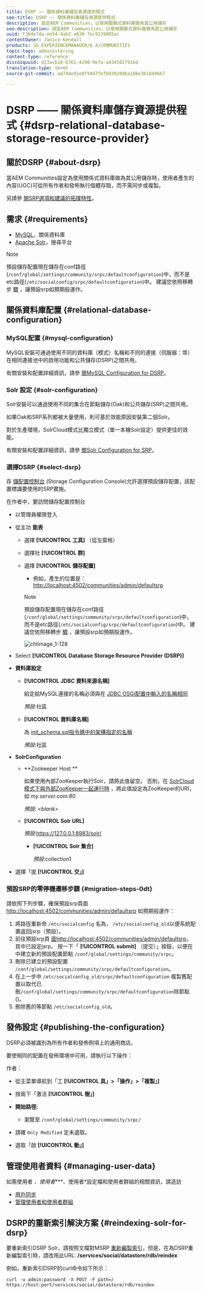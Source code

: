 ```yaml
---
title: DSRP —— 關係資料庫儲存資源提供程式
seo-title: DSRP —— 關係資料庫儲存資源提供程式
description: 設定AEM Communities，以使用關聯式資料庫做為其公用儲存
seo-description: 設定AEM Communities，以使用關聯式資料庫做為其公用儲存
uuid: f364e7da-ee54-4ab2-a630-7ec9239005ac
contentOwner: Janice Kendall
products: SG_EXPERIENCEMANAGER/6.4/COMMUNITIES
topic-tags: administering
content-type: reference
discoiquuid: d23acb18-6761-4290-9e7a-a434582791bd
translation-type: tm+mt
source-git-commit: ad744e91e8f94d7fefb939209ba186e3b18496b7

---
```



# DSRP —— 關係資料庫儲存資源提供程式 {#dsrp-relational-database-storage-resource-provider}

## 關於DSRP {#about-dsrp}

當AEM Communities設定為使用關係式資料庫做為其公用儲存時，使用者產生的內容(UGC)可從所有作者和發佈執行個體存取，而不需同步或複製。

另請參 [閱SRP選項和建議的](working-with-srp.md#characteristics-of-srp-options)[拓撲特性](topologies.md)。

## 需求 {#requirements}

* [MySQL](#mysql-configuration)，關係資料庫
* [Apache Solr](#solr-configuration)，搜尋平台

>[!NOTE]
>
>預設儲存配置現在儲存在conf路徑(`/conf/global/settings/community/srpc/defaultconfiguration`)中，而不是etc路徑(`/etc/socialconfig/srpc/defaultconfiguration`)中。 建議您依照移轉步 [驟](#migration-steps-0dt) ，讓預設srp如預期般運作。


## 關係資料庫配置 {#relational-database-configuration}

### MySQL配置 {#mysql-configuration}

MySQL安裝可通過使用不同的資料庫（模式）名稱和不同的連接（伺服器：埠）在相同連接池中的啟用功能和公共儲存(DSRP)之間共用。

有關安裝和配置詳細資訊，請參 [閱MySQL Configuration for DSRP](dsrp-mysql.md)。

### Solr 設定 {#solr-configuration}

Solr安裝可以通過使用不同的集合在節點儲存(Oak)和公共儲存(SRP)之間共用。

如果Oak和SRP系列都被大量使用，則可基於效能原因安裝第二個Solr。

對於生產環境，SolrCloud模式比獨立模式（單一本機Solr設定）提供更佳的效能。

有關安裝和配置詳細資訊，請參 [閱Solr Configuration for SRP](solr.md)。

### 選擇DSRP {#select-dsrp}

存 [儲配置控制台](srp-config.md) (Storage Configuration Console)允許選擇預設儲存配置，該配置標識要使用的SRP實施。

在作者中，要訪問儲存配置控制台

* 以管理員權限登入
* 從主功 **能表**

   * 選擇 **[!UICONTROL 工具]** （從左窗格）
   * 選擇社 **[!UICONTROL 群]**
   * 選擇 **[!UICONTROL 儲存配置]**

      * 例如，產生的位置是： [http://localhost:4502/communities/admin/defaultsrp](http://localhost:4502/communities/admin/defaultsrp)
      >[!NOTE]
      >
      >預設儲存配置現在儲存在conf路徑(`/conf/global/settings/community/srpc/defaultconfiguration`)中，而不是etc路徑(`/etc/socialconfig/srpc/defaultconfiguration`)中。 建議您依照移轉步 [驟](#migration-steps-0dt) ，讓預設srp如預期般運作。

      ![chlimage_1-128](assets/chlimage_1-128.png)

* Select **[!UICONTROL Database Storage Resource Provider (DSRP)]**
* **資料庫設定**

   * **[!UICONTROL JDBC 資料來源名稱]**

      給定給MySQL連接的名稱必須與在 [JDBC OSGi配置中輸入的名稱相同](dsrp-mysql.md#configurejdbcconnections)

      *預設*:社區

   * **[!UICONTROL 資料庫名稱]**

      為 [init_schema.sql指令碼中的架構指定的名稱](dsrp-mysql.md#obtain-the-sql-script)

      *預設*:社區

* **SolrConfiguration**

   * **[](https://cwiki.apache.org/confluence/display/solr/Using+ZooKeeper+to+Manage+Configuration+Files)Zookeeper Host **

      如果使用內部ZooKeeper執行Solr，請將此值留空。 否則，在 [SolrCloud模式下與外部ZooKeeper一起運行時](solr.md#solrcloud-mode) ，將此值設定為ZooKeeper的URI，如 *my.server.com:80*

      *預設*: *&lt;blank>*

   * **[!UICONTROL Solr URL]**

      *預設*:https://127.0.0.1:8983/solr/

      * **[!UICONTROL Solr 集合]**

         *預設*:collection1

* 選擇「提 **[!UICONTROL 交」]**

### 預設SRP的零停機遷移步驟 {#migration-steps-0dt}

請依照下列步驟，確保預設srp頁面 [http://localhost:4502/communities/admin/defaultsrp](http://localhost:4502/communities/admin/defaultsrp) 如預期般運作：

1. 將路徑重新命 `/etc/socialconfig` 名為， `/etc/socialconfig_old`以便系統配置返回jsrp（預設）。
1. 前往預設srp頁 [面http://localhost:4502/communities/admin/defaultsrp](http://localhost:4502/communities/admin/defaultsrp)，其中已設定jsrp。 按一下「 **[!UICONTROL submit]** （提交）」按鈕，以便在中建立新的預設配置節點 `/conf/global/settings/community/srpc`。
1. 刪除已建立的預設配置 `/conf/global/settings/community/srpc/defaultconfiguration`。
1. 在上一步中 `/etc/socialconfig_old/srpc/defaultconfiguration` 複製舊配置以取代已刪`/conf/global/settings/community/srpc/defaultconfiguration`除節點()。
1. 刪除舊的等節點 `/etc/socialconfig_old`。

## 發佈設定 {#publishing-the-configuration}

DSRP必須被識別為所有作者和發佈例項上的通用商店。

要使相同的配置在發佈環境中可用，請執行以下操作：

作者：

* 從主菜單導航到「工 **[!UICONTROL 具」>「操作」>「複製」]**
* 按兩下「激活 **[!UICONTROL 樹」]**
* **開始路徑:**

   * 瀏覽至 `/conf/global/settings/community/srpc/`

* 請確 `Only Modified` 定未選取。
* 選取「啟 **[!UICONTROL 動」]**

## 管理使用者資料 {#managing-user-data}

如需使用者 *、使用者****、使用者*&#x200B;設定檔和使用者群組的相關資訊，請造訪

* [用戶同步](sync.md)
* [管理使用者和使用者群組](users.md)

## DSRP的重新索引解決方案 {#reindexing-solr-for-dsrp}

要重新索引DSRP Solr，請按照文檔對MSRP [重新編製索引](msrp.md#msrp-reindex-tool)，但是，在為DSRP重新編製索引時，請改用此URL: **/services/social/datastore/rdb/reindex**

例如，重新索引DSRP的curl命令如下所示：

```shell
curl -u admin:password -X POST -F path=/ https://host:port/services/social/datastore/rdb/reindex
```
